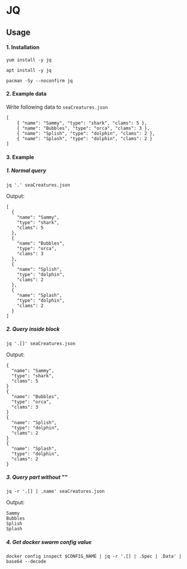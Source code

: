 # JQ 

## Usage
#### 1. Installation
```
yum install -y jq
```
```
apt install -y jq
```
```
pacman -Sy --noconfirm jq
```
#### 2. Example data
Write following data to `seaCreatures.json`
```
[
    { "name": "Sammy", "type": "shark", "clams": 5 },
    { "name": "Bubbles", "type": "orca", "clams": 3 },
    { "name": "Splish", "type": "dolphin", "clams": 2 },
    { "name": "Splash", "type": "dolphin", "clams": 2 }
]
```
#### 3. Example
##### 1. Normal query

```
jq '.' seaCreatures.json 
```
Output:
```
[
  {
    "name": "Sammy",
    "type": "shark",
    "clams": 5
  },
  {
    "name": "Bubbles",
    "type": "orca",
    "clams": 3
  },
  {
    "name": "Splish",
    "type": "dolphin",
    "clams": 2
  },
  {
    "name": "Splash",
    "type": "dolphin",
    "clams": 2
  }
]
```
##### 2. Query inside block
```
jq '.[]' seaCreatures.json
```
Output:
```
{
  "name": "Sammy",
  "type": "shark",
  "clams": 5
}
{
  "name": "Bubbles",
  "type": "orca",
  "clams": 3
}
{
  "name": "Splish",
  "type": "dolphin",
  "clams": 2
}
{
  "name": "Splash",
  "type": "dolphin",
  "clams": 2
}
```
##### 3. Query part without ""
```
jq -r '.[] | .name' seaCreatures.json
```
Output:
```
Sammy
Bubbles
Splish
Splash
```

##### 4. Get docker swarm config value
```
docker config inspect $CONFIG_NAME | jq -r '.[] | .Spec | .Data' | base64 --decode
```
